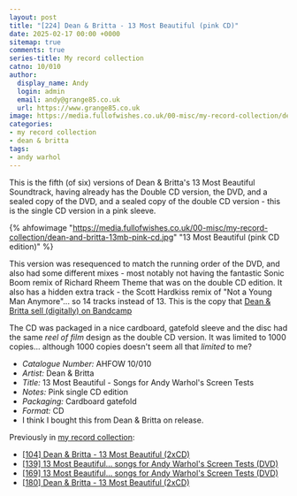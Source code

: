 ```yaml
---
layout: post
title: "[224] Dean & Britta - 13 Most Beautiful (pink CD)"
date: 2025-02-17 00:00 +0000
sitemap: true
comments: true
series-title: My record collection
catno: 10/010
author:
  display_name: Andy
  login: admin
  email: andy@grange85.co.uk
  url: https://www.grange85.co.uk
image: https://media.fullofwishes.co.uk/00-misc/my-record-collection/dean-and-britta-13mb-pink-cd.jpg
categories:
- my record collection
- dean & britta
tags:
- andy warhol
---
```

This is the fifth (of six) versions of Dean & Britta's 13 Most Beautiful Soundtrack, having already has the Double CD version, the DVD, and a sealed copy of the DVD, and a  sealed copy of the double CD version - this is the single CD version in a pink sleeve.

{% ahfowimage "https://media.fullofwishes.co.uk/00-misc/my-record-collection/dean-and-britta-13mb-pink-cd.jpg" "13 Most Beautiful (pink CD edition)" %}

This version was resequenced to match the running order of the DVD, and also had some different mixes - most notably not having the fantastic Sonic Boom remix of Richard Rheem Theme that was on the double CD edition. It also has a hidden extra track - the Scott Hardkiss remix of "Not a Young Man Anymore"... so 14 tracks instead of 13. This is the copy that [Dean & Britta sell (digitally) on Bandcamp](https://deanandbritta.bandcamp.com/album/13-most-beautiful-songs-for-andy-warhols-screen-tests)

The CD was packaged in a nice cardboard, gatefold sleeve and the disc had the same _reel of film_ design as the double CD version. It was limited to 1000 copies... although 1000 copies doesn't seem all that _limited_ to me?

 - *Catalogue Number:* AHFOW 10/010
 - *Artist:* Dean & Britta
 - *Title:* 13 Most Beautiful - Songs for Andy Warhol's Screen Tests
 - *Notes:* Pink single CD edition
 - *Packaging:* Cardboard gatefold
 - *Format:* CD
 - I think I bought this from Dean & Britta on release.

Previously in [my record collection](/category/my-record-collection):
 - [\[104\] Dean & Britta - 13 Most Beautiful (2xCD)](/2024/01/08/my-record-collection-099-dean-britta-13-most-beautiful-2xcd/)
 - [\[139\] 13 Most Beautiful... songs for Andy Warhol's Screen Tests (DVD)](/2024/05/02/my-record-collection-132-13-most-beautiful-dvd/)
 - [\[169\] 13 Most Beautiful... songs for Andy Warhol's Screen Tests (DVD)](/2024/08/15/my-record-collection-162-13-most-beautiful-songs-for-andy-warhol-s-screen-tests-dvd/)
 - [\[180\] Dean & Britta - 13 Most Beautiful (2xCD)](/2024/09/23/my-record-collection-173-dean-britta-13-most-beautiful-2xcd/)
